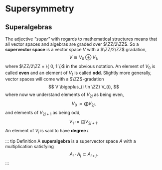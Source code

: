 # Supersymmetry

## Superalgebras

The adjective _"super"_ with regards to mathematical structures means that all vector spaces and algebras are graded over $\ZZ/2\ZZ$. So a __supervector space__ is a vector space $V$ with a $\ZZ/2\ZZ$ gradation,
$$
    V \cong V_{0} \oplus V_{1},
$$
where $\ZZ/2\ZZ = \{ 0, 1 \}$ in the obvious notation. An element of $V_{0}$ is called __even__ and an element of $V_{1}$ is called __odd__. Slightly more generally, vector spaces will come with a $\ZZ$-gradation
$$
    V \bigoplus_{i \in \ZZ} V_{i},
$$
where now we understand elements of $V_{2j}$ as being even,
$$
    V_{0} := \bigoplus V_{2j},
$$
and elements of $V_{2j+1}$ as being odd,
$$
    V_{1} := \bigoplus V_{2j+1}.
$$
An element of $V_{i}$ is said to have __degree__ $i$.

::: tip Definition
A __superalgebra__ is a supervector space $A$ with a multiplication satisfying
$$
    A_{i} \cdot A_{j} \subset A_{i+j}.
$$
:::

